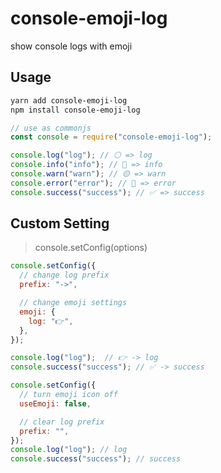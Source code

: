 # console-emoji-log
show console logs with emoji

## Usage
```bash
yarn add console-emoji-log
npm install console-emoji-log
```

```js
// use as commonjs
const console = require("console-emoji-log");

console.log("log"); // ⚪️ => log
console.info("info"); // 🔵 => info
console.warn("warn"); // 🟡 => warn
console.error("error"); // 🔴 => error
console.success("success"); // ✅ => success 
```

## Custom Setting
> console.setConfig(options)
```js
console.setConfig({
  // change log prefix
  prefix: "->", 

  // change emoji settings
  emoji: {
    log: "👉",
  },
});

console.log("log");  // 👉 -> log
console.success("success"); // ✅ -> success
```

```js
console.setConfig({
  // turn emoji icon off
  useEmoji: false,

  // clear log prefix
  prefix: "",
});
console.log("log"); // log
console.success("success"); // success
```
